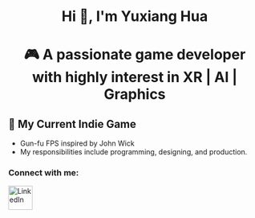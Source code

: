 <p align="center">
  <h1 align="center">Hi 👋, I'm Yuxiang Hua</h1>
</p>

<p align="center">
  <h1 align="center">🎮 A passionate game developer with highly interest in XR | AI | Graphics</h1>
</p>

## 🚀 My Current Indie Game
- Gun-fu FPS inspired by John Wick
- My responsibilities include programming, designing, and production.
  
### Connect with me:
<p>
  <a href="https://www.linkedin.com/in/yuxianghua/" target="_blank">
    <img src="https://cdn.jsdelivr.net/gh/devicons/devicon/icons/linkedin/linkedin-original.svg" alt="LinkedIn" height="48"/>
  </a>
</p>
